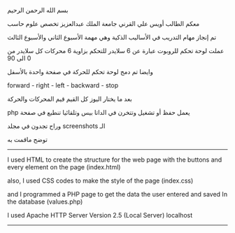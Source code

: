بسم الله الرحمن الرحيم

معكم الطالب أويس علي القرني 
جامعة الملك عبدالعزيز تخصص علوم حاسب


تم إنجاز مهام التدريب في الأساليب الذكية وهي مهمة الأسبوع الثاني والأسبوع الثالث

عملت لوحة تحكم للروبوت عبارة عن 6 سلايدر للتحكم بزاوية 6 محركات كل سلايدر من 0 الى 90

وايضا تم دمج لوحة تحكم للحركة في صفحة واحدة بالأسفل 

forward - right - left - backward - stop

بعد ما يختار اليوز كل القيم قيم المحركات والحركة

php يعمل حفظ أو تشغيل وتتخرن في الداتا بيس وتلقائيا تنطبع في صفحة

وراح تجدون في مجلد 
screenshots الـ

توضح ماقمت به


---------------------------------------------------------------------------------------

I used HTML to create the structure for the web page with the buttons and every element on the page (index.html)

also, I used CSS codes to make the style of the page (index.css)

and I programmed a PHP page to get the data the user entered and saved In the database (values.php)

I used Apache HTTP Server Version 2.5 (Local Server) localhost

---------------------------------------------------------------------------------------

